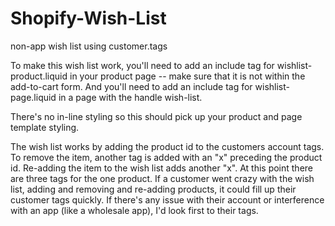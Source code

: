 Shopify-Wish-List
=================

non-app wish list using customer.tags

To make this wish list work, you'll need to add an include tag for wishlist-product.liquid in your product page -- make sure that it is not within the add-to-cart form. And you'll need to add an include tag for wishlist-page.liquid in a page with the handle wish-list. 

There's no in-line styling so this should pick up your product and page template styling.

The wish list works by adding the product id to the customers account tags. To remove the item, another tag is added 
with an "x" preceding the product id. Re-adding the item to the wish list adds another "x". At this point there are 
three tags for the one product. If a customer went crazy with the wish list, adding and removing and re-adding 
products, it could fill up their customer tags quickly. If there's any issue with their account or interference 
with an app (like a wholesale app), I'd look first to their tags.

